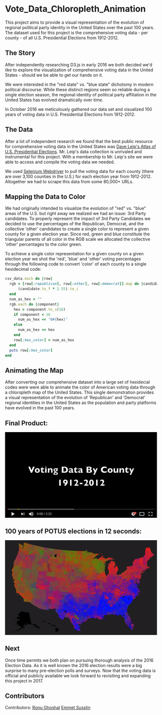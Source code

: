 # Vote_Data_Chloropleth_Animation

This project aims to provide a visual representation of the evolution of regional political party identity in the United States over the past 100 years.  The dataset used for this project is the comprehensive voting data - per county - of all U.S. Presidential Elections from 1912-2012.


## The Story

After independently researching D3.js in early 2016 we both decided we'd like to explore the visualization of comprehensive voting data in the United States - should we be able to get our hands on it.  

We were interested in the "red state" vs. "blue state" dichotomy in modern political discourse.  While these distinct regions seem so reliable during a single election season, the regional identity of political party affiliation in the United States has evolved dramatically over time.

In October 2016 we meticulously gathered our data set and visualized 100 years of voting data in U.S. Presidential Elections from 1912-2012.

## The Data

After a lot of independent research we found that the best public resource for comprehensive voting data in the United States was [Dave Leip's Atlas of U.S. Presidential Elections](http://uselectionatlas.org).  Mr. Leip's data collection is unrivaled and instrumental for this project.  With a membership to Mr. Leip's site we were able to access and compile the voting data we needed. 

We used [Selenium Webdriver](http://www.seleniumhq.org/projects/webdriver) to pull the voting data for each county (there are over 3,100 counties in the U.S.) for each election year from 1912-2012.  Altogether we had to scrape this data from some 80,000+ URLs.


## Mapping the Data to Color

We had originally intended to visualize the evolution of "red" vs. "blue" areas of the U.S. but right away we realized we had an issue: 3rd Party candidates.  To properly represent the impact of 3rd Party Candidates we decided to use the percentages of the Republican, Democrat, and the collective 'other' candidates to create a single color to represent a given county for a given election year.  Since red, green and blue constitute the triangular parents of all color in the RGB scale we allocated the collective 'other' percentages to the color green.

To achieve a single color representation for a given county on a given election year we shot the 'red', 'blue' and 'other' voting percentages through the following code to convert 'color' of each county to a single hexidecimal code:

```ruby
csv_data.each do |row|
  rgb = [row[:republican], row[:other], row[:democrat]].map do |candidate|
      (candidate.to_f * 2.55).to_i
  end
  num_as_hex = ""
  rgb.each do |component|
    hex = component.to_s(16)
    if component < 16
      num_as_hex << "0#{hex}"
    else
      num_as_hex << hex
    end
    row[:hex_color] = num_as_hex
  end
  puts row[:hex_color]
end
```



## Animating the Map

After converting our comprehensive dataset into a large set of hexidecial codes were were able to animate the color of American voting data through a chloropleth map of the United States.  This single demonstration provides a visual representation of the evolution of 'Republican' and 'Democrat' regional identities in the United States as the population and party platforms have evolved in the past 100 years.

## Final Product:

[![Alt text](pics/ss.png)](https://www.youtube.com/watch?v=76Ki5PYN2qk)

## 100 years of POTUS elections in 12 seconds:

![alt tag](pics/gif.gif)


## Next

Once time permits we both plan on pursuing thorough analysis of the 2016 Election Data.  As it is well known the 2016 election results were a big surprise to many pre-election polls and surveys.  Now that the voting data is official and publicly available we look forward to revisiting and expanding this project in 2017.


## Contributors

Contributors:
[Ronu Ghoshal](https://github.com/RonuGhoshal)
[Emmet Susslin](https://github.com/esusslin)
